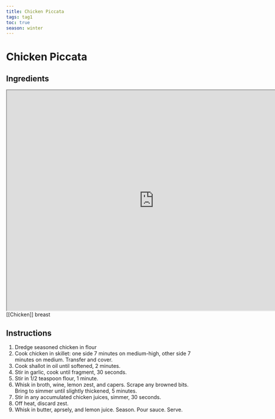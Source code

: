 ```yaml
---
title: Chicken Piccata
tags: tag1
toc: true
season: winter
---
```


# Chicken Piccata

## Ingredients
<iframe src=https://dynalist.io/d/0dXPYjk0uGn_VqR3sdRpz82g#z=aI_522trz65F39PXQXj9WW5_ width=800 height=600></iframe>
[[Chicken]] breast

## Instructions
1. Dredge seasoned chicken in flour
2. Cook chicken in skillet: one side 7 minutes on medium-high, other side 7 minutes on medium. Transfer and cover.
3. Cook shallot in oil until softened, 2 minutes.
4. Stir in garlic, cook until fragment, 30 seconds.
5. Stir in 1/2 teaspoon flour, 1 minute.
6. Whisk in broth, wine, lemon zest, and capers. Scrape any browned bits. Bring to simmer until slightly thickened, 5 minutes.
7. Stir in any accumulated chicken juices, simmer, 30 seconds.
8. Off heat, discard zest.
9. Whisk in butter, aprsely, and lemon juice. Season. Pour sauce. Serve.